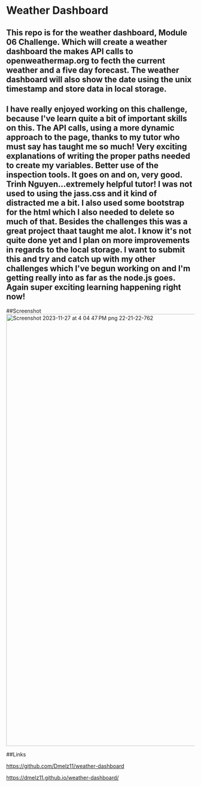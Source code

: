 # Weather Dashboard

## This repo is for the weather dashboard, Module 06 Challenge. Which will create a weather dashboard the makes API calls to openweathermap.org to fecth the current weather and a five day forecast. The weather dashboard will also show the date using the unix timestamp and store data in local storage.

## I have really enjoyed working on this challenge, because I've learn quite a bit of important skills on this. The API calls, using a more dynamic approach to the page, thanks to my tutor who must say has taught me so much! Very exciting explanations of writing the proper paths needed to create my variables. Better use of the inspection tools. It goes on and on, very good. Trinh Nguyen...extremely helpful tutor! I was not used to using the jass.css and it kind of distracted me a bit. I also used some bootstrap for the html which I also needed to delete so much of that. Besides the challenges this was a great project thaat taught me alot. I know it's not quite done yet and I plan on more improvements in regards to the local storage. I want to submit this and try and catch up with my other challenges which I've begun working on and I'm getting really into as far as the node.js goes. Again super exciting learning happening right now! 

##Screenshot<img width="1152" alt="Screenshot 2023-11-27 at 4 04 47 PM png 22-21-22-762" src="https://github.com/Dmelz11/weather-dashboard/assets/143745882/7850729b-efd4-41ca-a8de-099ca0efd821">




##Links

https://github.com/Dmelz11/weather-dashboard

https://dmelz11.github.io/weather-dashboard/